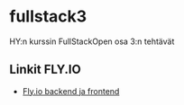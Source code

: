 # fullstack3
HY:n kurssin FullStackOpen osa 3:n tehtävät

## Linkit FLY.IO
- [Fly.io backend ja frontend](https://fullstack3-wispy-flower-1843.fly.dev/)
